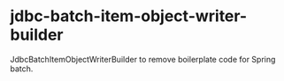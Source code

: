 # jdbc-batch-item-object-writer-builder
JdbcBatchItemObjectWriterBuilder to remove boilerplate code for Spring batch.
